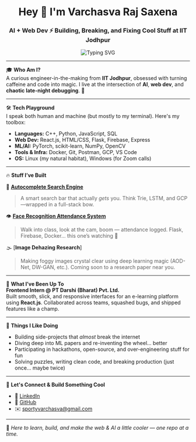 <h1 align="center">Hey 👋 I'm Varchasva Raj Saxena</h1>
<h3 align="center">AI + Web Dev ⚡ Building, Breaking, and Fixing Cool Stuff at IIT Jodhpur</h3>

<p align="center">
  <img src="https://readme-typing-svg.demolab.com?font=Fira+Code&weight=500&size=22&pause=1000&center=true&vCenter=true&width=500&lines=Full-Stack Developer;AI/ML Explorer;Code, Create, Repeat;Always shipping side-projects!" alt="Typing SVG" />
</p>

---

🎓 **Who Am I?**  
A curious engineer-in-the-making from **IIT Jodhpur**, obsessed with turning caffeine and code into magic. I live at the intersection of **AI**, **web dev**, and **chaotic late-night debugging**. 🚀

---

🛠️ **Tech Playground**  
I speak both human and machine (but mostly to my terminal). Here's my toolbox:

- **Languages:** C++, Python, JavaScript, SQL  
- **Web Dev:** React.js, HTML/CSS, Flask, Firebase, Express  
- **ML/AI:** PyTorch, scikit-learn, NumPy, OpenCV  
- **Tools & Infra:** Docker, Git, Postman, GCP, VS Code  
- **OS:** Linux (my natural habitat), Windows (for Zoom calls)

---

🔥 **Stuff I’ve Built**

🧠 [**Autocomplete Search Engine**](https://github.com/Varchasva-Raj-Saxena/AutoCompleteSearchBar)  
> A smart search bar that actually *gets* you. Think Trie, LSTM, and GCP—wrapped in a full-stack bow.

👁️ [**Face Recognition Attendance System**](https://github.com/Varchasva-Raj-Saxena/Face-Identification)  
> Walk into class, look at the cam, boom — attendance logged. Flask, Firebase, Docker... this one’s watching 👀

🌫️ [**Image Dehazing Research**]  
> Making foggy images crystal clear using deep learning magic (AOD-Net, DW-GAN, etc.). Coming soon to a research paper near you.

---

💼 **What I’ve Been Up To**  
**Frontend Intern @ PT Darshi (Bharat) Pvt. Ltd.**  
Built smooth, slick, and responsive interfaces for an e-learning platform using **React.js**. Collaborated across teams, squashed bugs, and shipped features like a champ.

---

🎯 **Things I Like Doing**  
- Building side-projects that *almost* break the internet  
- Diving deep into ML papers and re-inventing the wheel... better  
- Participating in hackathons, open-source, and over-engineering stuff for fun  
- Solving puzzles, writing clean code, and breaking production (just once... maybe twice)

---

📡 **Let's Connect & Build Something Cool**  
- 💬 [LinkedIn](https://linkedin.com/in/your-profile)  
- 🧠 [GitHub](https://github.com/Varchasva-Raj-Saxena)  
- ✉️ sportyvarchasva@gmail.com  

---

🎉 *Here to learn, build, and make the web & AI a little cooler — one repo at a time.*  
